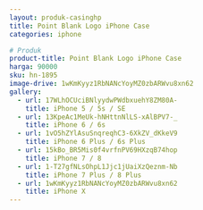 ```yaml
---
layout: produk-casinghp
title: Point Blank Logo iPhone Case
categories: iphone

# Produk
product-title: Point Blank Logo iPhone Case
harga: 90000
sku: hn-1895
image-drive: 1wKmKyyz1RbNANcYoyMZ0zbARWvu8xn62
gallery:
  - url: 17WLhOCUciBNlyydwPWdbxuehY8ZM80A-
    title: iPhone 5 / 5s / SE
  - url: 13KpeAc1MeUk-hNHttnNlLS-xAlBPV7-_
    title: iPhone 6 / 6s
  - url: 1vO5hZYlAsuSnqreqhC3-6XkZV_dKkeV9
    title: iPhone 6 Plus / 6s Plus
  - url: 15kBo_BR5Mis0f4vrfnPV69HXzqB74hop
    title: iPhone 7 / 8
  - url: 1-T27gfNLsOhpL1Jjc1jUaiXzQeznm-Nb
    title: iPhone 7 Plus / 8 Plus
  - url: 1wKmKyyz1RbNANcYoyMZ0zbARWvu8xn62
    title: iPhone X
---
```

